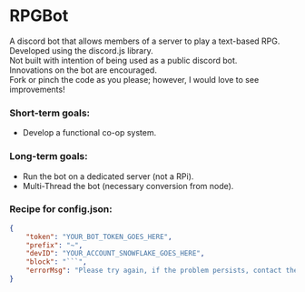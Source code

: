 # RPGBot

A discord bot that allows members of a server to play a text-based RPG.<br/>
Developed using the discord.js library.<br/>
Not built with intention of being used as a public discord bot.<br/>
Innovations on the bot are encouraged.<br/>
Fork or pinch the code as you please; however, I would love to see  improvements!

### Short-term goals:

* Develop a functional co-op system.

### Long-term goals:

* Run the bot on a dedicated server (not a RPi).
* Multi-Thread the bot (necessary conversion from node).

### Recipe for config.json:
```json
{
    "token": "YOUR_BOT_TOKEN_GOES_HERE",
    "prefix": "~",
    "devID": "YOUR_ACCOUNT_SNOWFLAKE_GOES_HERE",
    "block": "```",
    "errorMsg": "Please try again, if the problem persists, contact the developer using the discord tag: YOUR_ACCOUNT_TAG_GOES_HERE"
}
```